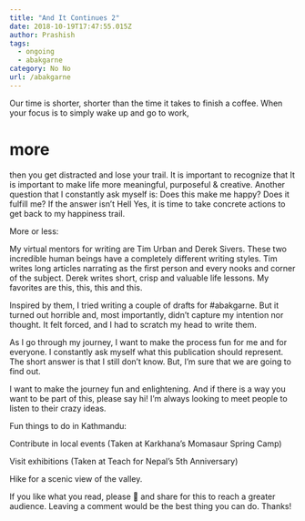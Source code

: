 ```yaml
---
title: "And It Continues 2"
date: 2018-10-19T17:47:55.015Z
author: Prashish
tags:
  - ongoing
  - abakgarne
category: No No
url: /abakgarne
---
```

Our time is shorter, shorter than the time it takes to finish a coffee. When your focus is to simply wake up and go to work, 
# more 
then you get distracted and lose your trail. It is important to recognize that It is important to make life more meaningful, purposeful & creative. Another question that I constantly ask myself is: Does this make me happy? Does it fulfill me? If the answer isn’t Hell Yes, it is time to take concrete actions to get back to my happiness trail.

More or less:

My virtual mentors for writing are Tim Urban and Derek Sivers. These two incredible human beings have a completely different writing styles. Tim writes long articles narrating as the first person and every nooks and corner of the subject. Derek writes short, crisp and valuable life lessons. My favorites are this, this, this and this.

Inspired by them, I tried writing a couple of drafts for #abakgarne. But it turned out horrible and, most importantly, didn’t capture my intention nor thought. It felt forced, and I had to scratch my head to write them.

As I go through my journey, I want to make the process fun for me and for everyone. I constantly ask myself what this publication should represent. The short answer is that I still don’t know. But, I’m sure that we are going to find out.

I want to make the journey fun and enlightening. And if there is a way you want to be part of this, please say hi! I’m always looking to meet people to listen to their crazy ideas.

Fun things to do in Kathmandu:

Contribute in local events (Taken at Karkhana’s Momasaur Spring Camp)

Visit exhibitions (Taken at Teach for Nepal’s 5th Anniversary)

Hike for a scenic view of the valley.

If you like what you read, please 👏 and share for this to reach a greater audience. Leaving a comment would be the best thing you can do. Thanks!
